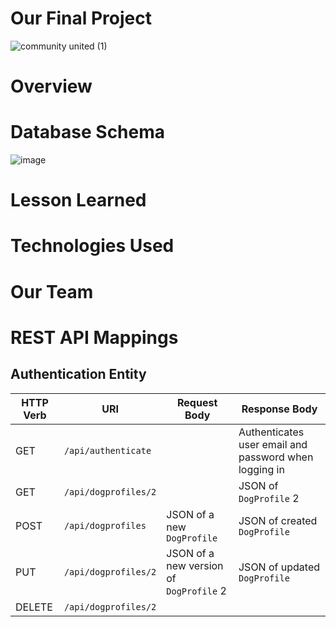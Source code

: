 # Our Final Project
![community united (1)](https://user-images.githubusercontent.com/113270980/218788432-69d7155f-6eee-460b-840c-a4f428c09b5a.png)


# Overview 

# Database Schema
![image](https://user-images.githubusercontent.com/113270980/218789044-2dd311f3-9f6f-4e91-93d8-c0aa0239c10b.png)


# Lesson Learned 

# Technologies Used

# Our Team

# REST API Mappings

## Authentication Entity 

| HTTP Verb | URI                  | Request Body | Response Body |
|-----------|----------------------|--------------|---------------|
| GET       | `/api/authenticate`    |               | Authenticates user email and password when logging in
| GET       | `/api/dogprofiles/2` |              | JSON of `DogProfile` 2 |
| POST      | `/api/dogprofiles`    | JSON of a new `DogProfile` | JSON of created `DogProfile` |
| PUT       | `/api/dogprofiles/2` | JSON of a new version of `DogProfile` 2 | JSON of updated `DogProfile` |
| DELETE    | `/api/dogprofiles/2` |              | |


